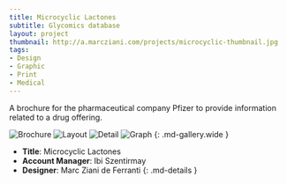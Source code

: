 ```yaml
---
title: Microcyclic Lactones
subtitle: Glycomics database
layout: project
thumbnail: http://a.marcziani.com/projects/microcyclic-thumbnail.jpg
tags:
- Design
- Graphic
- Print
- Medical
---
```


A brochure for the pharmaceutical company Pfizer to provide information related to a drug offering.

![Brochure][I2]
![Layout][I3]
![Detail][I4]
![Graph][I5]
{: .md-gallery.wide }

* __Title__: Microcyclic Lactones
* __Account Manager__: Ibi Szentirmay
* __Designer__: Marc Ziani de Ferranti
{: .md-details }


[I1]: http://a.marcziani.com/projects/microcyclic-photo-1.jpg
[I2]: http://a.marcziani.com/projects/microcyclic-photo-2.jpg
[I3]: http://a.marcziani.com/projects/microcyclic-photo-3.jpg
[I4]: http://a.marcziani.com/projects/microcyclic-photo-4.jpg
[I5]: http://a.marcziani.com/projects/microcyclic-photo-5.jpg
